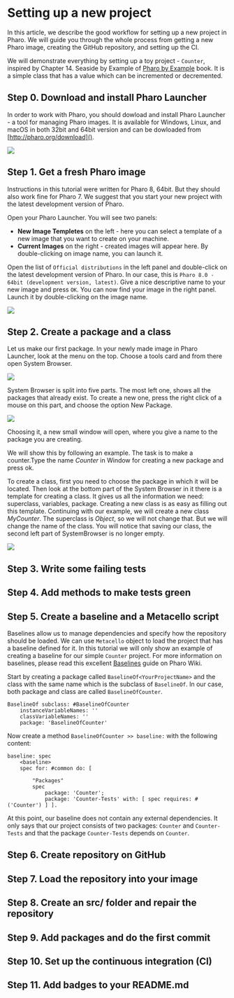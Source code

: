 # Setting up a new project

In this article, we describe the good workflow for setting up a new project in Pharo. We will guide you through the whole process from getting a new Pharo image, creating the GitHub repository, and setting up the CI.

We will demonstrate everything by setting up a toy project - `Counter`, inspired by Chapter 14. Seaside by Example of [Pharo by Example](https://files.pharo.org/books-pdfs/updated-pharo-by-example/2017-01-14-UpdatedPharoByExample.pdf) book. It is a simple class that has a value which can be incremented or decremented.

## Step 0. Download and install Pharo Launcher

In order to work with Pharo, you should dowload and install Pharo Launcher - a tool for managing Pharo images. It is available for Windows, Linux, and macOS in both 32bit and 64bit version and can be dowloaded from [http://pharo.org/download]().

![](SettingUp_DownloadPharo.png)

## Step 1. Get a fresh Pharo image

Instructions in this tutorial were written for Pharo 8, 64bit. But they should also work fine for Pharo 7. We suggest that you start your new project with the latest development version of Pharo.

Open your Pharo Launcher. You will see two panels:

- **New Image Templetes** on the left - here you can select a template of a new image that you want to create on your machine.
- **Current Images** on the right - created images will appear here. By double-clicking on image name, you can launch it.

Open the list of `Official distributions` in the left panel and double-click on the latest development version of Pharo. In our case, this is `Pharo 8.0 - 64bit (development version, latest)`. Give a nice descriptive name to your new image and press `OK`. You can now find your image in the right panel. Launch it by double-clicking on the image name.

![](SettingUp_PharoLauncher.png)

## Step 2. Create a package and a class


Let us make our first package. In your newly made image in Pharo Launcher, look at the menu on the top. Choose a tools card and from there open System Browser.

![](SettingUp_SystemBrowser.png)

System Browser is split into five parts. The most left one, shows all the packages that already exist. To create a new one, press the right click of a mouse on this part, and choose the option New Package. 

![](SettingUp_NewPackage.png)

Choosing it, a new small window will open, where you give a name to the package you are creating.

We will show this by following an example. The task is to make a counter.Type the name *Counter* in Window for creating a new package and press ok.


To create a class, first you need to choose the package in which it will be located. Then look at the bottom part of the System Browser in it there is a template for creating a class. It gives us all the information we need: superclass, variables, package. Creating a new class is as easy as filling out this template. Continuing with our example, we will create a new class *MyCounter*. The superclass is *Object*, so we will not change that. But we will change the name of the class. You will notice that saving our class, the second left part of SystemBrowser is no longer empty.

![](SettingUp_AddingClass.png)

## Step 3. Write some failing tests

## Step 4. Add methods to make tests green

## Step 5. Create a baseline and a Metacello script

Baselines allow us to manage dependencies and specify how the repository should be loaded. We can use `Metacello` object to load the project that has a baseline defined for it. In this tutorial we will only show an example of creating a baseline for our simple `Counter` project. For more information on baselines, please read this excellent [Baselines](https://github.com/pharo-open-documentation/pharo-wiki/blob/master/General/Baselines.md) guide on Pharo Wiki.

Start by creating a package called `BaselineOf<YourProjectName>` and the class with the same name which is the subclass of `BaselineOf`. In our case, both package and class are called `BaselineOfCounter`.

```Smalltalk
BaselineOf subclass: #BaselineOfCounter
    instanceVariableNames: ''
    classVariableNames: ''
    package: 'BaselineOfCounter'
```

Now create a method `BaselineOfCounter >> baseline:` with the following content:

```Smalltalk
baseline: spec
    <baseline>
    spec for: #common do: [	
				
        "Packages"
        spec
            package: 'Counter';
            package: 'Counter-Tests' with: [ spec requires: #('Counter') ] ].
```

At this point, our baseline does not contain any external dependencies. It only says that our project consists of two packages: `Counter` and `Counter-Tests` and that the package `Counter-Tests` depends on `Counter`.

## Step 6. Create repository on GitHub

## Step 7. Load the repository into your image

## Step 8. Create an src/ folder and repair the repository

## Step 9. Add packages and do the first commit

## Step 10. Set up the continuous integration (CI)

## Step 11. Add badges to your README.md
